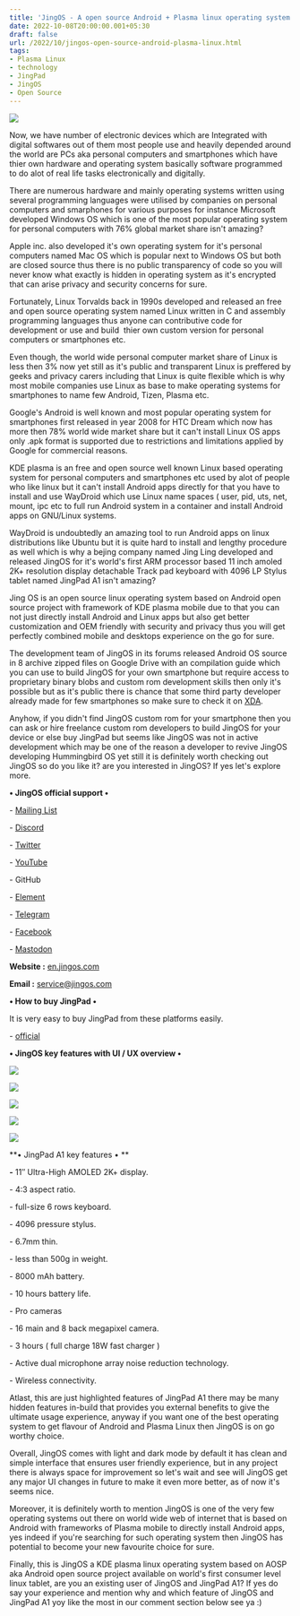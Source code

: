 ```yaml
---
title: 'JingOS - A open source Android + Plasma linux operating system.'
date: 2022-10-08T20:00:00.001+05:30
draft: false
url: /2022/10/jingos-open-source-android-plasma-linux.html
tags: 
- Plasma Linux
- technology
- JingPad
- JingOS
- Open Source
---
```


 [![](https://lh3.googleusercontent.com/-aKX1d0IU_nQ/YzyFnq-M4dI/AAAAAAAAOLc/dqVmKAJM1SMCKGVgtBvUEZHl_GLws6YZwCNcBGAsYHQ/s1600/1664910747752731-0.png)](https://lh3.googleusercontent.com/-aKX1d0IU_nQ/YzyFnq-M4dI/AAAAAAAAOLc/dqVmKAJM1SMCKGVgtBvUEZHl_GLws6YZwCNcBGAsYHQ/s1600/1664910747752731-0.png) 

  

  

Now, we have number of electronic devices which are Integrated with digital softwares out of them most people use and heavily depended around the world are PCs aka personal computers and smartphones which have thier own hardware and operating system basically software programmed to do alot of real life tasks electronically and digitally.

  

There are numerous hardware and mainly operating systems written using several programming languages were utilised by companies on personal computers and smarphones for various purposes for instance Microsoft developed Windows OS which is one of the most popular operating system for personal computers with 76% global market share isn't amazing?

  

Apple inc. also developed it's own operating system for it's personal computers named Mac OS which is popular next to Windows OS but both are closed source thus there is no public transparency of code so you will never know what exactly is hidden in operating system as it's encrypted that can arise privacy and security concerns for sure.

  

Fortunately, Linux Torvalds back in 1990s developed and released an free and open source operating system named Linux written in C and assembly programming languages thus anyone can contributive code for development or use and build  thier own custom version for personal computers or smartphones etc.

  

Even though, the world wide personal computer market share of Linux is less then 3% now yet still as it's public and transparent Linux is preffered by geeks and privacy carers including that Linux is quite flexible which is why most mobile companies use Linux as base to make operating systems for smartphones to name few Android, Tizen, Plasma etc.

  

Google's Android is well known and most popular operating system for smartphones first released in year 2008 for HTC Dream which now has more then 78% world wide market share but it can't install Linux OS apps only .apk format is supported due to restrictions and limitations applied by Google for commercial reasons.

  

KDE plasma is an free and open source well known Linux based operating system for personal computers and smartphones etc used by alot of people who like linux but it can't install Android apps directly for that you have to install and use WayDroid which use Linux name spaces ( user, pid, uts, net, mount, ipc etc to full run Android system in a container and install Android apps on GNU/Linux systems.

  

WayDroid is undoubtedly an amazing tool to run Android apps on linux distributions like Ubuntu but it is quite hard to install and lengthy procedure as well which is why a bejing company named Jing Ling developed and released JingOS for it's world's first ARM processor based 11 inch amoled 2K+ resolution display detachable Track pad keyboard with 4096 LP Stylus tablet named JingPad A1 isn't amazing?

  

Jing OS is an open source linux operating system based on Android open source project with framework of KDE plasma mobile due to that you can not just directly install Android and Linux apps but also get better customization and OEM friendly with security and privacy thus you will get perfectly combined mobile and desktops experience on the go for sure.

  

The development team of JingOS in its forums released Android OS source in 8 archive zipped files on Google Drive with an compilation guide which you can use to build JingOS for your own smartphone but require access to proprietary binary blobs and custom rom development skills then only it's possible but as it's public there is chance that some third party developer already made for few smartphones so make sure to check it on [XDA](http://XDA.com).

  

Anyhow, if you didn't find JingOS custom rom for your smartphone then you can ask or hire freelance custom rom developers to build JingOS for your device or else buy JingPad but seems like JingOS was not in active development which may be one of the reason a developer to revive JingOS developing Hummingbird OS yet still it is definitely worth checking out JingOS so do you like it? are you interested in JingOS? If yes let's explore more.

  

**• JingOS official support •**

\- [Mailing List](http://hk.mikecrm.com/pg5E05S)

\- [Discord](https://discord.gg/xEwDGW7RnJ)

\- [Twitter](http://www.twitter.com/jingos_official)

\- [YouTube](https://www.youtube.com/c/JingOS-team/videos)

\- GitHub

\- [Element](https://matrix.to/#/#jingos:matrix.org)

\- [Telegram](https://t.me/JingOS_Linux)

\- [Facebook](https://www.facebook.com/JingOSfb)

\- [Mastodon](https://mastodon.social/@jingos_official)

  

**Website :** [en.jingos.com](http://en.jingos.com)

**Email :** [service@jingos.com](mailto:service@jingos.com)

**• How to buy JingPad •**

It is very easy to buy JingPad from these platforms easily.

  

\- [official](https://en.jingos.com/jingpad-a1/)

**• JingOS key features with UI / UX overview •**

 **[![](https://lh3.googleusercontent.com/-17B-VG8B-_o/YzyFmmjBpjI/AAAAAAAAOLY/inu-0Juj5hQxzYcu9rV2SoPd18_RbinEgCNcBGAsYHQ/s1600/1664910743563537-1.png)](https://lh3.googleusercontent.com/-17B-VG8B-_o/YzyFmmjBpjI/AAAAAAAAOLY/inu-0Juj5hQxzYcu9rV2SoPd18_RbinEgCNcBGAsYHQ/s1600/1664910743563537-1.png)** 

 **[![](https://lh3.googleusercontent.com/-uXGwD6qOmGU/YzyFlREG2tI/AAAAAAAAOLU/Fsg1JT0uwI4k9DfHiHHGx-SqkiK9kWQlQCNcBGAsYHQ/s1600/1664910738676692-2.png)](https://lh3.googleusercontent.com/-uXGwD6qOmGU/YzyFlREG2tI/AAAAAAAAOLU/Fsg1JT0uwI4k9DfHiHHGx-SqkiK9kWQlQCNcBGAsYHQ/s1600/1664910738676692-2.png)** 

 **[![](https://lh3.googleusercontent.com/-KbyTeVI2fs0/YzyFkYb02YI/AAAAAAAAOLQ/wTUyw-XtMBICwL4Tt6FELC0EeDRVrMcxQCNcBGAsYHQ/s1600/1664910734931529-3.png)](https://lh3.googleusercontent.com/-KbyTeVI2fs0/YzyFkYb02YI/AAAAAAAAOLQ/wTUyw-XtMBICwL4Tt6FELC0EeDRVrMcxQCNcBGAsYHQ/s1600/1664910734931529-3.png)** 

 **[![](https://lh3.googleusercontent.com/-8sV6vQuUn7U/YzyFjcaAFTI/AAAAAAAAOLM/Vr0i8KBC5mckp6NOcIa4b5JLWRnLoKSBACNcBGAsYHQ/s1600/1664910730730883-4.png)](https://lh3.googleusercontent.com/-8sV6vQuUn7U/YzyFjcaAFTI/AAAAAAAAOLM/Vr0i8KBC5mckp6NOcIa4b5JLWRnLoKSBACNcBGAsYHQ/s1600/1664910730730883-4.png)** 

 **[![](https://lh3.googleusercontent.com/-AeCqrbWpNJM/YzyFiUm13vI/AAAAAAAAOLI/ZJd0_h2if8oMP_Fd1ZJuBng0SvIhI95-wCNcBGAsYHQ/s1600/1664910726045263-5.png)](https://lh3.googleusercontent.com/-AeCqrbWpNJM/YzyFiUm13vI/AAAAAAAAOLI/ZJd0_h2if8oMP_Fd1ZJuBng0SvIhI95-wCNcBGAsYHQ/s1600/1664910726045263-5.png)** 

**• JingPad A1 key features • **

**\-** 11″ Ultra-High AMOLED 2K+ display.

\- 4:3 aspect ratio.

\- full-size 6 rows keyboard.

\- 4096 pressure stylus.

\- 6.7mm thin.

\- less than 500g in weight.

\- 8000 mAh battery.

\- 10 hours battery life.

\- Pro cameras

\- 16 main and 8 back megapixel camera.

\- 3 hours ( full charge 18W fast charger )

\- Active dual microphone array noise reduction technology.

\- Wireless connectivity.

  

Atlast, this are just highlighted features of JingPad A1 there may be many hidden features in-build that provides you external benefits to give the ultimate usage experience, anyway if you want one of the best operating system to get flavour of Android and Plasma Linux then JingOS is on go worthy choice.

  

Overall, JingOS comes with light and dark mode by default it has clean and simple interface that ensures user friendly experience, but in any project there is always space for improvement so let's wait and see will JingOS get any major UI changes in future to make it even more better, as of now it's seems nice.

  

Moreover, it is definitely worth to mention JingOS is one of the very few operating systems out there on world wide web of internet that is based on Android with frameworks of Plasma mobile to directly install Android apps, yes indeed if you're searching for such operating system then JingOS has potential to become your new favourite choice for sure.

  

Finally, this is JingOS a KDE plasma linux operating system based on AOSP aka Android open source project available on world's first consumer level linux tablet, are you an existing user of JingOS and JingPad A1? If yes do say your experience and mention why and which feature of JingOS and JingPad A1 yoy like the most in our comment section below see ya :)